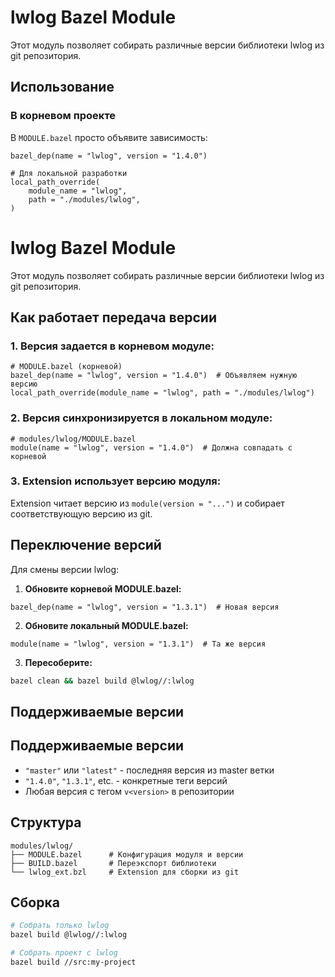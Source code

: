 # lwlog Bazel Module

Этот модуль позволяет собирать различные версии библиотеки lwlog из git репозитория.

## Использование

### В корневом проекте

В `MODULE.bazel` просто объявите зависимость:

```starlark
bazel_dep(name = "lwlog", version = "1.4.0")

# Для локальной разработки
local_path_override(
    module_name = "lwlog",
    path = "./modules/lwlog",
)
```

# lwlog Bazel Module

Этот модуль позволяет собирать различные версии библиотеки lwlog из git репозитория.

## Как работает передача версии

### 1. Версия задается в корневом модуле:
```starlark
# MODULE.bazel (корневой)
bazel_dep(name = "lwlog", version = "1.4.0")  # Объявляем нужную версию
local_path_override(module_name = "lwlog", path = "./modules/lwlog")
```

### 2. Версия синхронизируется в локальном модуле:
```starlark
# modules/lwlog/MODULE.bazel
module(name = "lwlog", version = "1.4.0")  # Должна совпадать с корневой
```

### 3. Extension использует версию модуля:
Extension читает версию из `module(version = "...")` и собирает соответствующую версию из git.

## Переключение версий

Для смены версии lwlog:

1. **Обновите корневой MODULE.bazel:**
```starlark
bazel_dep(name = "lwlog", version = "1.3.1")  # Новая версия
```

2. **Обновите локальный MODULE.bazel:**
```starlark
module(name = "lwlog", version = "1.3.1")  # Та же версия
```

3. **Пересоберите:**
```bash
bazel clean && bazel build @lwlog//:lwlog
```

## Поддерживаемые версии

## Поддерживаемые версии

- `"master"` или `"latest"` - последняя версия из master ветки
- `"1.4.0"`, `"1.3.1"`, etc. - конкретные теги версий
- Любая версия с тегом `v<version>` в репозитории

## Структура

```
modules/lwlog/
├── MODULE.bazel      # Конфигурация модуля и версии
├── BUILD.bazel       # Переэкспорт библиотеки
└── lwlog_ext.bzl     # Extension для сборки из git
```

## Сборка

```bash
# Собрать только lwlog
bazel build @lwlog//:lwlog

# Собрать проект с lwlog
bazel build //src:my-project
```
